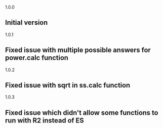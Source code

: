 1.0.0

## Initial version

1.0.1

## Fixed issue with multiple possible answers for power.calc function

1.0.2

## Fixed issue with sqrt in ss.calc function

1.0.3

## Fixed issue which didn't allow some functions to run with R2 instead of ES

